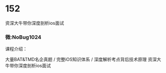 # 152
资深大牛带你深度剖析ios面试
### 微:NoBug1024 


课程介绍：

大量BAT&TMD名企真题 / 完整iOS知识体系 / 深度解析考点背后技术原理
资深大牛带你深度剖析ios面试
